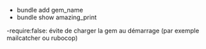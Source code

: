 - bundle add gem_name
- bundle show amazing_print


-require:false: évite de charger la gem au démarrage (par exemple mailcatcher ou rubocop)
